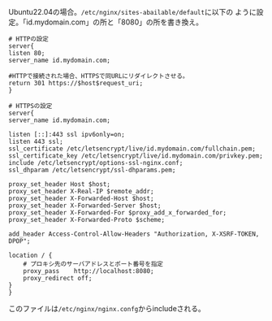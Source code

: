 





Ubuntu22.04の場合。`/etc/nginx/sites-abailable/default`に以下の
ように設定。「id.mydomain.com」の所と「8080」の所を書き換え。

    # HTTPの設定
    server{
	listen 80;
	server_name id.mydomain.com;

	#HTTPで接続された場合、HTTPSで同URLにリダイレクトさせる。
	return 301 https://$host$request_uri;
    }

    # HTTPSの設定
    server{
	server_name id.mydomain.com;

	listen [::]:443 ssl ipv6only=on;
	listen 443 ssl;
	ssl_certificate /etc/letsencrypt/live/id.mydomain.com/fullchain.pem;
	ssl_certificate_key /etc/letsencrypt/live/id.mydomain.com/privkey.pem;
	include /etc/letsencrypt/options-ssl-nginx.conf;
	ssl_dhparam /etc/letsencrypt/ssl-dhparams.pem;

	proxy_set_header Host $host;
	proxy_set_header X-Real-IP $remote_addr;
	proxy_set_header X-Forwarded-Host $host;
	proxy_set_header X-Forwarded-Server $host;
	proxy_set_header X-Forwarded-For $proxy_add_x_forwarded_for;
	proxy_set_header X-Forwarded-Proto $scheme;

	add_header Access-Control-Allow-Headers "Authorization, X-XSRF-TOKEN, DPOP";

	location / {
	    # プロキシ先のサーバアドレスとポート番号を指定
	    proxy_pass    http://localhost:8080;
	    proxy_redirect off;
	}
    }

このファイルは`/etc/nginx/nginx.confg`からincludeされる。
